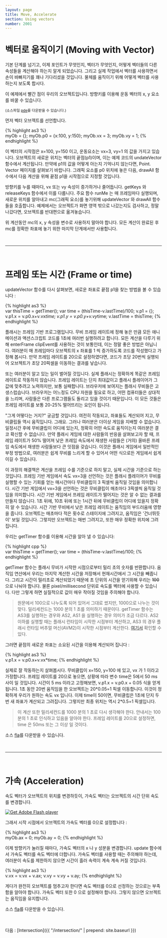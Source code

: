 ```yaml
---
layout: page
title: Move, Accelerate
section: Using vectors
number: 2001
---
```


# 벡터로 움직이기 (Moving with Vector)

기본 단계를 넘기고, 이제 포인트가 무엇인지, 벡터가 무엇인지, 어떻게 벡터들의 다른 속성들을 계산해야 하는지 알게 되었습니다. 
그리고 실제 작업에서 벡터를 사용하면서 손이 바빠지기를 꽤나 기다리셨을 것입니다. 물체를 움직이기 위해 어떻게 벡터를 사용하는지 보도록 합시다.

이 예제에서 빨간 점이 우리의 오브젝트입니다. 방향키를 이용해 운동 벡터의 x, y 요소를 바꿀 수 있습니다.

<canvas data-processing-sources="../data/moving_with_vector.pde"></canvas>
<small>(소스파일 [pde](../data/moving_with_vector.pde)를 다운받을 수 있습니다.)</small>

먼저 벡터 오브젝트를 선언합니다.

{% highlight as3 %}  
myOb = {};
myOb.p0 = {x:100, y:150};
myOb.vx = 3;
myOb.vy = 1;
{% endhighlight %}

이 벡터의 시작점은 x=100, y=150 이고, 운동요소는 vx=3, vy=1 의 값을 가지고 있습니다. 오브젝트의 새로운 위치는 벡터의 끝점(p1)이며, 이는 예제 코드의 undateVector 함수에서 계산됩니다. 만약에 p1의 값을 어떻게 아는지 기억나지 않는다면, Point. Vector 페이지를 살펴보기 바랍니다. 
그래픽 요소를 p0 위치에 놓은 다음, drawAll 함수에서 다음 계산을 위해 끝점 p1을 시작점으로 지정할 것입니다.

방향키를 누를 때마다, vx 또는 vy 속성이 증가하거나 줄어듭니다. getKeys 와 releaseKeys 함수에서 이를 다룹니다. 주요 함수 runMe 는 매 프레임마다 실행되며, 새로운 위치를 알아내고 mc(그래픽 요소)를 놓기위해  updateVector 와 drawAll 함수들을 호출합니다. 예제에서는 오브젝트가 화면 영역 밖으로 나갔는지도 검사하고, 정말 나갔다면, 오브젝트를 반대편으로 옮겨놓습니다.

위 계산동안 mc의 x, y 속성을 변수로 사용하지 말아야 합니다. 모든 계산이 완료된 후 mc를 정확한 좌표에 놓기 위한 마지막 단계에서만 사용합니다.

<br>

----

<br>

# 프레임 또는 시간 (Frame or time)

updateVector 함수를 다시 살펴보면, 새로운 좌표로 끝점 p1을 찾는 방법을 볼 수 있습니다 :

{% highlight as3 %}  
var thisTime = getTimer();
var time = (thisTime-v.lastTime)/100;
v.p1 = {};
v.p1.x = v.p0.x+v.vx*time;
v.p1.y = v.p0.y+v.vy*time;
v.lastTime = thisTime;
{% endhighlight %}

플래시는 프레임 기반 프로그램입니다. 무비 프레임 레이트에 정해 놓은 만큼 모든 애니메이션과 액션스크립트 코드를 1초에 여러번 실행하려고 합니다. 모든 계산을 다루기 위해 enterFrame clipEvent를 사용하는 것이 보통인데, 이는 정말 좋은 방법은 아닙니다. 여러분이 매 프레임마다 오브젝트의 x 좌표를 1 씩 증가하도록 코드를 작성했다고 가정해 봅시다. 만약 프레임 레이트를 20으로 설정하였다면, 코드가 초당 20번씩 실행되어 오브젝트가 초당 20픽셀을 이동하는 결과를 낳습니다.

또는 여러분이 알고 있는 일이 벌어질 것입니다. 실제 플래시는 정확하게 똑같은 프레임 레이트로 작동하지 않습니다. 프레임 레이트는 단지 최대값이고 플래시 플레이어가 그 값에 맞추려고 노력하지만, 보통 실패합니다. 브라우저에 보여지는 플래시 무비들은 고생스럽습니다. 브라우저는 어느정도 CPU 자원을 필요로 하고, 어떤 컴퓨터들은 상대적을 느리며, 사람들은 다른 프로그램들도 돌리고 있을 것이기 때문입니다. 이 모든 것들은 프레임 레이트를 보통 20-25% 떨어뜨리는 요인이 됩니다.

"그게 어떻다는 거지?" 궁금할 것입니다. 여전히 작동되고, 좌표들도 계산되어 지고, 무비클립들 역시 움직입니다. 그래요. 그러나 여러분은 더이상 게임을 지배할 수 없습니다. 일정시간 후에 무비클립이 어디에 있는지, 정확히 어떤 속도로 움직이는지 여러분은 결코 확신할 수 없습니다. 만약 플래시 게임에 대한 사람들의 반응을 살펴보고자 할 때, 프레임 레이트가 50% 떨어져 낮은 프레임 속도에서 재생한 사람들은 (거의) 올바른 프레임 속도에서 재생한 사람들보다 큰 잇점을 갖습니다. 이것은 플래시 게임에서 일반적인 부정 방법으로, 여러분은 쉽게 무비를 느리게 할 수 있어서 어떤 식으로든 게임에서 쉽게 이길 수 있습니다.

이 과정의 해결책은 계산을 프레임 수를 기준으로 하지 말고, 실제 시간을 기준으로 하는 것입니다. 프레임 기반 게임에서 속도 vx=3을 선언하는 것은 플래시 플레이어가 무비를 실행할 수 있는 기회를 얻는 매시간마다 무비클립이  3 픽셀씩 움직일 것임을 의미합니다. 시간 기반 게임에서 vx=3을 선언하는 것은 무비클립이 매초마다 3픽셀씩 움직일 것임을 의미합니다. 시간 기반 게임에서 프레임 레이트가 떨어지는 것은 알 수 없는 결과를 만들지 않습니다. 1초 뒤에, 10초 뒤에 또는 1시간 뒤에 무비클립이 어디에 있을지 정확히 알 수 있습니다. 시간 기반 무비에서 낮은 프레임 레이트는 움직임의 부드러움에 영향을 줍니다. 오브젝트는 매초마다 적은 횟수로 스테이지에 그려지고, 움직임은 '건너뛰듯이' 보일 것입니다. 그렇지만 오브젝트는 매번 그려지고, 또한 매우 정확한 위치에 그려집니다.

우리는 getTimer 함수를 이용해 시간을 알아 낼 수 있습니다:

{% highlight cpp %}  
var thisTime = getTimer();
var time = (thisTime-v.lastTime)/100;
{% endhighlight %}

getTimer 함수는 플래시 무비가 시작한 시점으로부터 밀리 초의 숫자를 반환합니다. 움직임 연산에서 우리는 마지막 계산한 시간을 저장해서 현재시간에서 그 시간을 빼줍니다. 그리고 시간이 밀리초로 계산되었기 때문에 초 단위의 시간을 얻기위해 우리는 <s>100</s>으로 나눠야 합니다. 물론 pixel/millisecond 단위로 속도를 벡터에 사용할 수 있습니다. 다만 그렇게 하면 실질적으로 값이 매우 작아질 것임을 주의해야 합니다.

> 원문에서 100으로 나누도록 되어 있어서 그대로 썼지만, 1000으로 나누는 것이 맞다. 밀리세컨드는 1000 분의 1 초를 의미하기 때문이다. getTimer 함수는 AS3를 실행하는 경우와 AS2, AS1 을 실행하는 경우 의미가 조금 다르다. AS2 이하를 실행할 때는 플래시 런타임이 시작한 시점부터 계산하고, AS3 의 경우 플래시 런타임 버추얼 머신(AVM2)이 시작한 시점부터 계산한다. [여기서](http://help.adobe.com/en_US/FlashPlatform/reference/actionscript/3/flash/utils/package.html#getTimer()) 확인할 수 있다.

그러면 끝점의 새로운 좌표는 소요된 시간을 이용해 계산되어 집니다 :

{% highlight as3 %}  
v.p1.x = v.p0.x+v.vx*time;
{% endhighlight %}

실제로 잘 작동하는지 살펴봅시다. 무비클립이 x=150, y=100 에 있고, vx 가 1 이라고 가정합니다. 프레임 레이트를 20으로 놓으면, 상황에 따라 변수 time은 5에서 50 ms 사이 일 것입니다. 시간이 5 ms 이라고 고정해보면, v.p1.x = v.p0.x + 0.05 식을 얻게 됩니다. 1초 동안 20번 움직임을 한 오브젝트는 20\*0.05=1 픽셀 이동합니다. 이것이 정확하게 우리가 원하는 속도 vx 입니다. 이제 time이 50이면, 무비클립은 1초에 단지 두번 새 좌표가 계산되고 그려집니다. 그렇지만 최종 위치는 역시 2\*0.5=1 픽셀입니다.

>이 계산 또한 밀리세컨드를 1000 분의 1 초로 다시 생각해야 한다. 안내서는 100 분의 1 초로 인식하고 있음을 알아야 한다. 프레임 레이트를 20으로 설정하면, time 은 50ms 또는 그 이상 일 것이다.

소스 <a href="vect4.fla">fla</a>를 다운받을 수 있습니다.

<br>

----

<br>

# 가속 (Acceleration)

속도 벡터가 오브젝트의 위치를 변경하듯이, 가속도 벡터는 오브젝트의 시간 단위 속도를 변경합니다.

<div id="flashContent">
    <object classid="clsid:d27cdb6e-ae6d-11cf-96b8-444553540000" width="300" height="200" id="vect4a" align="middle">
        <param name="movie" value="vect4a.swf" />
        <param name="quality" value="high" />
        <param name="bgcolor" value="#ffffff" />
        <param name="play" value="true" />
        <param name="loop" value="true" />
        <param name="wmode" value="opaque" />
        <param name="scale" value="noborder" />
        <param name="menu" value="false" />
        <param name="devicefont" value="false" />
        <param name="salign" value="" />
        <param name="allowScriptAccess" value="sameDomain" />
        <!--[if !IE]>-->
        <object type="application/x-shockwave-flash" data="vect4a.swf" width="300" height="200">
            <param name="movie" value="vect4a.swf" />
            <param name="quality" value="high" />
            <param name="bgcolor" value="#ffffff" />
            <param name="play" value="true" />
            <param name="loop" value="true" />
            <param name="wmode" value="opaque" />
            <param name="scale" value="noborder" />
            <param name="menu" value="false" />
            <param name="devicefont" value="false" />
            <param name="salign" value="" />
            <param name="allowScriptAccess" value="sameDomain" />
        <!--<![endif]-->
            <a href="http://www.adobe.com/go/getflash">
                <img src="http://www.adobe.com/images/shared/download_buttons/get_flash_player.gif" alt="Get Adobe Flash player" />
            </a>
        <!--[if !IE]>-->
        </object>
        <!--<![endif]-->
    </object>
</div>

그래서 시작 시점에서 오브젝트의 가속도 벡터를 0으로 설정합니다 :

{% highlight as3 %}  
myOb.ax = 0;
myOb.ay = 0;
{% endhighlight %}

이제 방향키가 눌러질 때마다, 가속도 벡터의 x 나 y 성분을 변경합니다. update 함수에서 가속도 벡터를 속도 벡터에 더합니다. 가속도 벡터를 사용할 때는 주의해야 하는데, 여러분이 속도를 제한하지 않으면 시간이 흘러 속력이 계속 계속 커질 것입니다.

{% highlight as3 %}  
v.vx = v.vx + v.ax;
v.vy = v.vy + v.ay;
{% endhighlight %}

게다가 완전히 오브젝트를 멈추고자 한다면 속도 벡터를 0으로 선정하는 것으로는 부족함을 알아야 합니다. 가속도 벡터 또한 0 으로 설정해야 합니다. 그렇지 않으면 오브젝트는 움직임을 유지합니다.

소스 <a href="vect4a.fla">fla</a>를 다운받을 수 있습니다.


<br>
<br>
다음 : [Intersection]({{ "/intersection/" | prepend: site.baseurl }})
